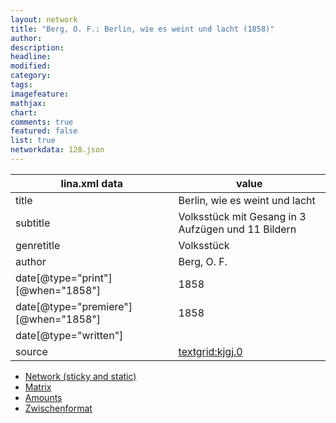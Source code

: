 ```yaml
---
layout: network
title: "Berg, O. F.: Berlin, wie es weint und lacht (1858)"
author:
description:
headline:
modified:
category:
tags:
imagefeature: 
mathjax: 
chart: 
comments: true
featured: false
list: true
networkdata: 128.json
---
```

lina.xml data  | value
------------- | -------------
title|Berlin, wie es weint und lacht
subtitle|Volksstück mit Gesang in 3 Aufzügen und 11 Bildern
genretitle|Volksstück
author|Berg, O. F.
date[@type="print"][@when="1858"]|1858
date[@type="premiere"][@when="1858"]|1858
date[@type="written"]|
source|[textgrid:kjgj.0](https://textgridlab.org/1.0/tgcrud-public/rest/textgrid:kjgj.0/data)



* [Network (sticky and static)](/linas/network128)
* [Matrix](/linas/matrix128)
* [Amounts](/linas/amount128)
* [Zwischenformat](/linas/lina128 )
